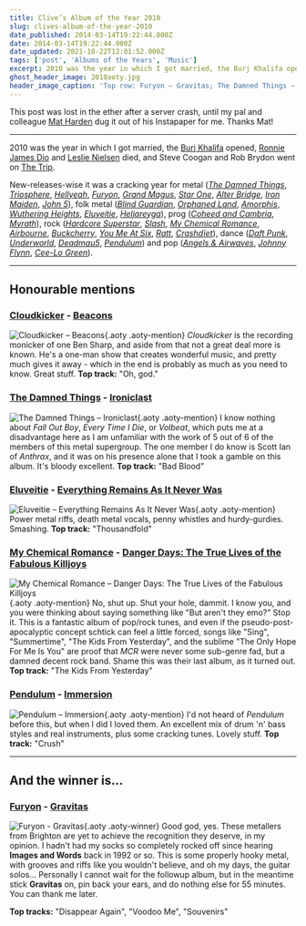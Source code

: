 ```yaml
---
title: Clive’s Album of the Year 2010
slug: clives-album-of-the-year-2010
date_published: 2014-03-14T19:22:44.000Z
date: 2014-03-14T19:22:44.000Z
date_updated: 2021-10-22T12:01:52.000Z
tags: ['post', 'Albums of the Years', 'Music']
excerpt: 2010 was the year in which I got married, the Burj Khalifa opened, Ronnie James Dio and Leslie Nielsen died, and Steve Coogan and Rob Brydon went on The Trip.
ghost_header_image: 2010aoty.jpg
header_image_caption: 'Top row: Furyon – Gravitas; The Damned Things – Ironiclast; Pendulum – Immersion. Bottom row: Cloudkicker – Beacons; Eluveitie – Everything Remains As It Never Was; My Chemical Romance – Danger Days (The True Lives of the Fabulous Killjoys)'
---
```


This post was lost in the ether after a server crash, until my pal and colleague [Mat Harden](http://www.twitter.com/matharden) dug it out of his Instapaper for me. Thanks Mat!

---

2010 was the year in which I got married, the [Burj Khalifa](http://en.wikipedia.org/wiki/Burj_Khalifa) opened, [Ronnie James Dio](http://en.wikipedia.org/wiki/Ronnie_James_Dio) and [Leslie Nielsen](http://en.wikipedia.org/wiki/Leslie_Nielsen) died, and Steve Coogan and Rob Brydon went on [The Trip](http://en.wikipedia.org/wiki/The_Trip_%282010_TV_series%29).

New-releases-wise it was a cracking year for metal ([*The Damned Things*](http://www.thedamnedthings.com/), [*Triosphere*](http://www.thetriosphere.com/), [*Hellyeah*](http://www.hellyeahband.com/), [*Furyon*](http://www.furyon.net/), [*Grand Magus*](http://www.grandmagus.com/), [*Star One*](http://www.arjenlucassen.com/content/arjens-projects/star-one/), [*Alter Bridge*](http://www.alterbridge.com/), [*Iron Maiden*](http://www.ironmaiden.com/), [*John 5*](http://www.john-5.com/)), folk metal ([*Blind Guardian*](http://www.blind-guardian.com/), [*Orphaned Land*](http://www.orphaned-land.com/), [*Amorphis*](http://amorphis.net/), [*Wuthering Heights*](http://www.wuthering-heights.dk/), [*Eluveitie*](http://eluveitie.ch/), [*Heljareyga*](http://www.heljareyga.fo/)), prog ([*Coheed and Cambria*](http://www.coheedandcambria.com/), [*Myrath*](http://www.myrath.com/)), rock ([*Hardcore Superstar*](http://www.hardcoresuperstar.com/), [*Slash*](http://slashonline.com/), [*My Chemical Romance*](http://www.mychemicalromance.com/), [*Airbourne*](http://www.airbournerock.com/), [*Buckcherry*](http://www.buckcherry.com/), [*You Me At Six*](http://www.youmeatsix.co.uk/), [*Ratt*](http://www.therattpack.com/), [*Crashdïet*](http://www.crashdiet.org/)), dance ([*Daft Punk*](http://www.daftpunk.com/), [*Underworld*](http://www.underworldlive.com/), [*Deadmau5*](http://www.deadmau5.com/), [*Pendulum*](http://www.pendulum.com/)) and pop ([*Angels & Airwaves*](http://www.angelsandairwaves.com/), [*Johnny Flynn*](http://www.johnny-flynn.com/), [*Cee-Lo Green*](http://www.ceelogreen.com/)).

---

## Honourable mentions

### [Cloudkicker](http://cloudkickermusic.com/) - [Beacons](http://cloudkickermusic.com/album/beacons)

![Cloudkicker – Beacons](/public/images/2020/05/cloudkicker_beacons.jpeg){.aoty .aoty-mention} *Cloudkicker* is the recording monicker of one Ben Sharp, and aside from that not a great deal more is known. He's a one-man show that creates wonderful music, and pretty much gives it away - which in the end is probably as much as you need to know. Great stuff. **Top track:** "Oh, god."

### [The Damned Things](http://www.thedamnedthings.com/) - [Ironiclast](http://www.amazon.co.uk/Ironiclast-The-Damned-Things/dp/B0047A87OK)

![The Damned Things – Ironiclast](/public/images/2020/05/the-damned-things_ironiclast.jpeg){.aoty .aoty-mention} I know nothing about *Fall Out Boy*, *Every Time I Die*, or *Volbeat*, which puts me at a disadvantage here as I am unfamiliar with the work of 5 out of 6 of the members of this metal supergroup. The one member I do know is Scott Ian of *Anthrax*, and it was on his presence alone that I took a gamble on this album. It's bloody excellent. **Top track:** "Bad Blood"

### [Eluveitie](http://eluveitie.ch/) - [Everything Remains As It Never Was](http://www.amazon.com/Everything-Remains-As-Never-Was/dp/B002ZCD8Z0)

![Eluveitie – Everything Remains As It Never Was](/public/images/2020/05/eluveitie_everything-remains-as-it-never-was.jpg){.aoty .aoty-mention} Power metal riffs, death metal vocals, penny whistles and hurdy-gurdies. Smashing. **Top track:** "Thousandfold"

### [My Chemical Romance](http://www.mychemicalromance.com/) - [Danger Days: The True Lives of the Fabulous Killjoys](http://www.amazon.co.uk/Danger-Days-Lives-Fabulous-Killjoys/dp/B0044KU7KU)

![My Chemical Romance – Danger Days: The True Lives of the Fabulous Killjoys](/public/images/2020/05/my-chemical-romance_danger-days.jpg){.aoty .aoty-mention} No, shut up. Shut your hole, dammit. I know you, and you were thinking about saying something like "But aren't they emo?" Stop it. This is a fantastic album of pop/rock tunes, and even if the pseudo-post-apocalyptic concept schtick can feel a little forced, songs like "Sing", "Summertime", "The Kids From Yesterday", and the sublime "The Only Hope For Me Is You" are proof that *MCR* were never some sub-genre fad, but a damned decent rock band. Shame this was their last album, as it turned out. **Top track:** "The Kids From Yesterday"

### [Pendulum](http://www.pendulum.com/) - [Immersion](http://www.amazon.co.uk/Immersion-Pendulum/dp/B003GEDLW6)

![Pendulum – Immersion](/public/images/2020/05/pendulum_immersion.jpg){.aoty .aoty-mention} I'd not heard of *Pendulum* before this, but when I did I loved them. An excellent mix of drum 'n' bass styles and real instruments, plus some cracking tunes. Lovely stuff. **Top track:** "Crush"

---

## And the winner is...

### [Furyon](http://www.furyon.net/) - [Gravitas](http://www.amazon.co.uk/Gravitas-Furyon/dp/B006ZEZ4F6)
![Furyon - Gravitas](/public/images/2020/05/furyon_gravitas.jpg){.aoty .aoty-winner}
Good god, yes. These metallers from Brighton are yet to achieve the recognition they deserve, in my opinion. I hadn't had my socks so completely rocked off since hearing **Images and Words** back in 1992 or so. This is some properly hooky metal, with grooves and riffs like you wouldn't believe, and oh my days, the guitar solos... Personally I cannot wait for the followup album, but in the meantime stick **Gravitas** on, pin back your ears, and do nothing else for 55 minutes. You can thank me later.

**Top tracks:** "Disappear Again", "Voodoo Me", "Souvenirs"
